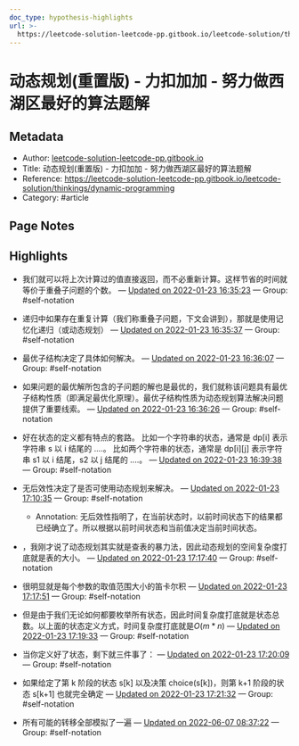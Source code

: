 ```yaml
---
doc_type: hypothesis-highlights
url: >-
  https://leetcode-solution-leetcode-pp.gitbook.io/leetcode-solution/thinkings/dynamic-programming
---
```


# 动态规划(重置版) - 力扣加加 - 努力做西湖区最好的算法题解

## Metadata
- Author: [leetcode-solution-leetcode-pp.gitbook.io]()
- Title: 动态规划(重置版) - 力扣加加 - 努力做西湖区最好的算法题解
- Reference: https://leetcode-solution-leetcode-pp.gitbook.io/leetcode-solution/thinkings/dynamic-programming
- Category: #article

## Page Notes
## Highlights
- 我们就可以将上次计算过的值直接返回，而不必重新计算。这样节省的时间就等价于重叠子问题的个数。 — [Updated on 2022-01-23 16:35:23](https://hyp.is/aBOe6nwnEeyq6YPa2GVv-g/leetcode-solution-leetcode-pp.gitbook.io/leetcode-solution/thinkings/dynamic-programming) — Group: #self-notation

- 递归中如果存在重复计算（我们称重叠子问题，下文会讲到），那就是使用记忆化递归（或动态规划） — [Updated on 2022-01-23 16:35:37](https://hyp.is/cGUS4HwnEeyOfi-aXIeB6w/leetcode-solution-leetcode-pp.gitbook.io/leetcode-solution/thinkings/dynamic-programming) — Group: #self-notation

- 最优子结构决定了具体如何解决。 — [Updated on 2022-01-23 16:36:07](https://hyp.is/gm8YeHwnEeylG9NlHwxzCA/leetcode-solution-leetcode-pp.gitbook.io/leetcode-solution/thinkings/dynamic-programming) — Group: #self-notation

- 如果问题的最优解所包含的子问题的解也是最优的，我们就称该问题具有最优子结构性质（即满足最优化原理）。最优子结构性质为动态规划算法解决问题提供了重要线索。 — [Updated on 2022-01-23 16:36:26](https://hyp.is/jb137HwnEeyfwWfk99gc6g/leetcode-solution-leetcode-pp.gitbook.io/leetcode-solution/thinkings/dynamic-programming) — Group: #self-notation

- 好在状态的定义都有特点的套路。 比如一个字符串的状态，通常是 dp[i] 表示字符串 s 以 i 结尾的 ....。 比如两个字符串的状态，通常是 dp[i][j] 表示字符串 s1 以 i 结尾，s2 以 j 结尾的 ....。 — [Updated on 2022-01-23 16:39:38](https://hyp.is/AEwm-nwoEey-q3vfmaba2A/leetcode-solution-leetcode-pp.gitbook.io/leetcode-solution/thinkings/dynamic-programming) — Group: #self-notation

- 无后效性决定了是否可使用动态规划来解决。 — [Updated on 2022-01-23 17:10:35](https://hyp.is/gWgpBnwnEeySLk8q5pQuRw/leetcode-solution-leetcode-pp.gitbook.io/leetcode-solution/thinkings/dynamic-programming) — Group: #self-notation
    - Annotation: 无后效性指明了，在当前状态时，以前时间状态下的结果都已经确立了。所以根据以前时间状态和当前值决定当前时间状态。
- ，我刚才说了动态规划其实就是查表的暴力法，因此动态规划的空间复杂度打底就是表的大小。 — [Updated on 2022-01-23 17:17:40](https://hyp.is/UHRHFnwtEeyQXC_woxXk3A/leetcode-solution-leetcode-pp.gitbook.io/leetcode-solution/thinkings/dynamic-programming) — Group: #self-notation

- 很明显就是每个参数的取值范围大小的笛卡尔积 — [Updated on 2022-01-23 17:17:51](https://hyp.is/VsjMNnwtEey75WcSXQFePA/leetcode-solution-leetcode-pp.gitbook.io/leetcode-solution/thinkings/dynamic-programming) — Group: #self-notation

- 但是由于我们无论如何都要枚举所有状态，因此时间复杂度打底就是状态总数。以上面的状态定义方式，时间复杂度打底就是$O(m * n)$ — [Updated on 2022-01-23 17:19:33](https://hyp.is/k_SScHwtEey1yYuk0vGFVQ/leetcode-solution-leetcode-pp.gitbook.io/leetcode-solution/thinkings/dynamic-programming) — Group: #self-notation

- 当你定义好了状态，剩下就三件事了： — [Updated on 2022-01-23 17:20:09](https://hyp.is/qPDL5HwtEeyOPzM6Q2HTBQ/leetcode-solution-leetcode-pp.gitbook.io/leetcode-solution/thinkings/dynamic-programming) — Group: #self-notation

- 如果给定了第 k 阶段的状态 s[k] 以及决策 choice(s[k])，则第 k+1 阶段的状态 s[k+1] 也就完全确定 — [Updated on 2022-01-23 17:21:32](https://hyp.is/2oRqqHwtEey750tDIFUxYw/leetcode-solution-leetcode-pp.gitbook.io/leetcode-solution/thinkings/dynamic-programming) — Group: #self-notation

- 所有可能的转移全部模拟了一遍 — [Updated on 2022-06-07 08:37:22](https://hyp.is/_pCD2OX5EeyUSaeGKE-RLg/leetcode-solution-leetcode-pp.gitbook.io/leetcode-solution/thinkings/dynamic-programming) — Group: #self-notation





